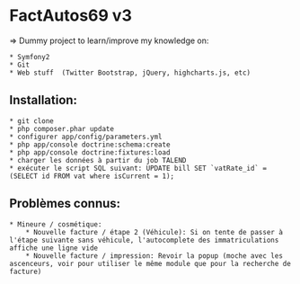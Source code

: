 FactAutos69 v3
===============

=> Dummy project to learn/improve my knowledge on:

    * Symfony2
    * Git
    * Web stuff  (Twitter Bootstrap, jQuery, highcharts.js, etc)

Installation:
--------------

    * git clone
    * php composer.phar update
    * configurer app/config/parameters.yml
    * php app/console doctrine:schema:create
    * php app/console doctrine:fixtures:load
    * charger les données à partir du job TALEND
    * exécuter le script SQL suivant: UPDATE bill SET `vatRate_id` = (SELECT id FROM vat where isCurrent = 1);

Problèmes connus:
------------------

    * Mineure / cosmétique:
        * Nouvelle facture / étape 2 (Véhicule): Si on tente de passer à l'étape suivante sans véhicule, l'autocomplete des immatriculations affiche une ligne vide
        * Nouvelle facture / impression: Revoir la popup (moche avec les ascenceurs, voir pour utiliser le même module que pour la recherche de facture)
